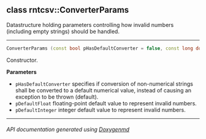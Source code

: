 ## class rntcsv::ConverterParams

Datastructure holding parameters controlling how invalid numbers (including empty strings) should be handled.  

---

```c++
ConverterParams (const bool pHasDefaultConverter = false, const long double pDefaultFloat = std::numeric_limits<long double>::signaling_NaN(), const long long pDefaultInteger = 0)
```
Constructor. 

**Parameters**
- `pHasDefaultConverter` specifies if conversion of non-numerical strings shall be converted to a default numerical value, instead of causing an exception to be thrown (default). 
- `pDefaultFloat` floating-point default value to represent invalid numbers. 
- `pDefaultInteger` integer default value to represent invalid numbers. 

---

###### API documentation generated using [Doxygenmd](https://github.com/d99kris/doxygenmd)

